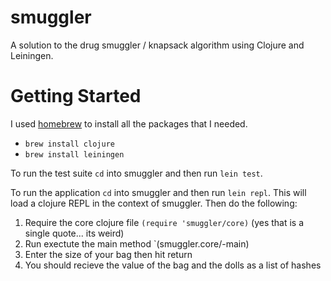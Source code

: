 # smuggler

A solution to the drug smuggler / knapsack algorithm using Clojure and Leiningen.

# Getting Started

I used [homebrew](http://mxcl.github.com/homebrew/) to install all the packages that I needed.

* `brew install clojure`
* `brew install leiningen`

To run the test suite `cd` into smuggler and then run `lein test`.

To run the application `cd` into smuggler and then run `lein repl`.  This will load a clojure REPL in the context of smuggler. Then do the following:

1. Require the core clojure file `(require 'smuggler/core)` (yes that is a single quote... its weird)
2. Run exectute the main method `(smuggler.core/-main)
3. Enter the size of your bag then hit return
4. You should recieve the value of the bag and the dolls as a list of hashes 
